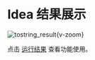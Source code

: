 # Idea 结果展示

![tostring_result](/images/tostring_result.png){v-zoom}

点击 [运行结果](./run-result) 查看功能使用。 